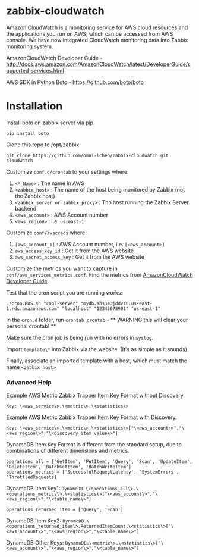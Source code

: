 # zabbix-cloudwatch
Amazon CloudWatch is a monitoring service for AWS cloud resources and the applications you run on AWS, which can be accessed from AWS console. We have now integrated CloudWatch monitoring data into Zabbix monitoring system.

AmazonCloudWatch Developer Guide - http://docs.aws.amazon.com/AmazonCloudWatch/latest/DeveloperGuide/supported_services.html

AWS SDK in Python Boto - https://github.com/boto/boto

# Installation
Install boto on zabbix server via pip.
```
pip install boto
```
   
Clone this repo to /opt/zabbix
```
git clone https://github.com/omni-lchen/zabbix-cloudwatch.git cloudwatch
```

Customize `conf.d/crontab` to your settings where:

1. `<*_Name>` : The name in AWS
2. `<zabbix_host>` : The name of the host being monitored by Zabbix (not the Zabbix host)
3. `<zabbix_server or zabbix_proxy>` : Tho host running the Zabbix Server backend
4. `<aws_account>` : AWS Account number
5. `<aws_region>` : i.e. `us-east-1`

Customize `conf/awscreds` where:
  
1. `[aws_account_1]` : AWS Account number, i.e. `[<aws_account>]`
2. `aws_access_key_id` : Get it from the AWS website
3. `aws_secret_access_key` : Get it from the AWS website

Customize the metrics you want to capture in `conf/aws_services_metrics.conf`. Find the metrics from [AmazonCloudWatch Developer Guide](http://docs.aws.amazon.com/AmazonCloudWatch/latest/DeveloperGuide/supported_services.html).
  
Test that the cron script you are running works:
```
./cron.RDS.sh "cool-server" "mydb.abs343jddvzu.us-east-1.rds.amazonaws.com" "localhost" "12345678901" "us-east-1"
```

In the `cron.d` folder, run `crontab crontab` - ** WARNING this will clear your personal crontab! **
  
Make sure the cron job is being run with no errors in `syslog`.
  
Import `template\*` into Zabbix via the website. (It's as simple as it sounds)
  
Finally, associate an imported template with a host, which must match the name `<zabbix_host>`

### Advanced Help
Example AWS Metric Zabbix Trapper Item Key Format without Discovery.
```  
Key: \<aws_service\>.\<metric\>.\<statistics\>
```
  
Example AWS Metric Zabbix Trapper Item Key Format with Discovery.
```  
Key: \<aws_service\>.\<metric\>.\<statistics\>["\<aws_account\>","\<aws_region\>","\<discovery_item_value\>"]
```

DynamoDB Item Key Format is different from the standard setup, due to combinations of different dimensions and metrics.
```  
operations_all = ['GetItem', 'PutItem', 'Query', 'Scan', 'UpdateItem', 'DeleteItem', 'BatchGetItem', 'BatchWriteItem']
operations_metrics = ['SuccessfulRequestLatency', 'SystemErrors', 'ThrottledRequests]
```

DynamoDB Item Key1: `DynamoDB.\<operations_all\>.\<operations_metrics\>.\<statistics\>["\<aws_account\>","\<aws_region\>","\<table_name\>"]`
```
operations_returned_item = ['Query', 'Scan']
```  

DynamoDB Item Key2: `DynamoDB.\<operations_returned_item\>.ReturnedItemCount.\<statistics\>["\<aws_account\>","\<aws_region\>","\<table_name\>"]`

DynamoDB Other Keys: `DynamoDB.\<metric\>.\<statistics\>["\<aws_account\>","\<aws_region\>","\<table_name\>"]`
